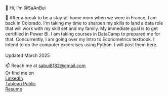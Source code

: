 👋 Hi, I’m @SaAnBui

👀 After a break to be a stay-at-home mom when we were in France, I am back in Colorado. I'm taking my time to sharpen my skills to land a data role that will work with my skill set and my family. My immediate goal is to get certifiled in Power BI. I am taking courses in DataCamp to prepared me for that. Concurrently, I am going over my Intro to Econometrics textbook. I intend to do the computer excercises using Python. I will post them here. <br> <br>
Updated March 2025
<br>

📫 Reach me at sabui8182@gmail.com  
Or find me on  
[LinkedIn](https://www.linkedin.com/in/saanbui)  
[Tableau Public](https://public.tableau.com/app/profile/sa.bui3397)<br>
[Resume](https://docs.google.com/document/d/15V9ehW5sGpO_ZUTT6c7S0Tq9cvBvmRk9/edit?usp=sharing&ouid=108342310459873484202&rtpof=true&sd=truehttps://docs.google.com/document/d/15V9ehW5sGpO_ZUTT6c7S0Tq9cvBvmRk9/edit?usp=sharing&ouid=108342310459873484202&rtpof=true&sd=true)



